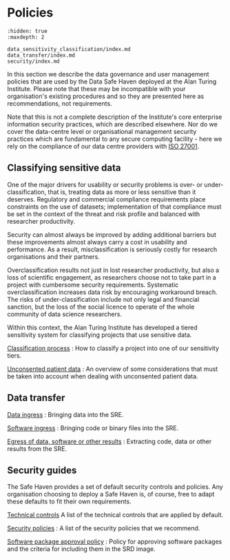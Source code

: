 # Policies

```{toctree}
:hidden: true
:maxdepth: 2

data_sensitivity_classification/index.md
data_transfer/index.md
security/index.md
```

In this section we describe the data governance and user management policies that are used by the Data Safe Haven deployed at the Alan Turing Institute.
Please note that these may be incompatible with your organisation's existing procedures and so they are presented here as recommendations, not requirements.

Note that this is not a complete description of the Institute's core enterprise information security practices, which are described elsewhere.
Nor do we cover the data-centre level or organisational management security practices which are fundamental to any secure computing facility - here we rely on the compliance of our data centre providers with [ISO 27001](https://www.iso.org/isoiec-27001-information-security.html).

## Classifying sensitive data

One of the major drivers for usability or security problems is over- or under-classification, that is, treating data as more or less sensitive than it deserves.
Regulatory and commercial compliance requirements place constraints on the use of datasets; implementation of that compliance must be set in the context of the threat and risk profile and balanced with researcher productivity.

Security can almost always be improved by adding additional barriers but these improvements almost always carry a cost in usability and performance.
As a result, misclassification is seriously costly for research organisations and their partners.

Overclassification results not just in lost researcher productivity, but also a loss of scientific engagement, as researchers choose not to take part in a project with cumbersome security requirements.
Systematic overclassification increases data risk by encouraging workaround breach.
The risks of under-classification include not only legal and financial sanction, but the loss of the social licence to operate of the whole community of data science researchers.

Within this context, the Alan Turing Institute has developed a tiered sensitivity system for classifying projects that use sensitive data.

[Classification process](data_sensitivity_classification/classification_process.md)
: How to classify a project into one of our sensitivity tiers.

[Unconsented patient data](data_sensitivity_classification/unconsented_data.md)
: An overview of some considerations that must be taken into account when dealing with unconsented patient data.

## Data transfer

[Data ingress](data_transfer/data_ingress.md)
: Bringing data into the SRE.

[Software ingress](data_transfer/software_ingress.md)
: Bringing code or binary files into the SRE.

[Egress of data, software or other results](data_transfer/egress.md)
: Extracting code, data or other results from the SRE.

## Security guides

The Safe Haven provides a set of default security controls and policies.
Any organisation choosing to deploy a Safe Haven is, of course, free to adapt these defaults to fit their own requirements.

[Technical controls](security/technical_controls.md)
A list of the technical controls that are applied by default.

[Security policies](security/security_policies.md)
: A list of the security policies that we recommend.

[Software package approval policy](security/software_package_approval_policy.md)
: Policy for approving software packages and the criteria for including them in the SRD image.
